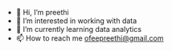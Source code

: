 - 👋 Hi, I’m preethi
- 👀 I’m interested in working with data
- 🌱 I’m currently learning data analytics
- 📫 How to reach me ofeepreethi@gmail.com

<!---
ofeeepreethi/ofeeepreethi is a ✨ special ✨ repository because its `README.md` (this file) appears on your GitHub profile.
You can click the Preview link to take a look at your changes.
--->

